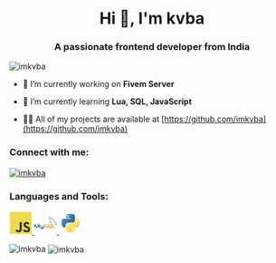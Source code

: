 <h1 align="center">Hi 👋, I'm kvba</h1>
<h3 align="center">A passionate frontend developer from India</h3>

<p align="left"> <img src="https://komarev.com/ghpvc/?username=imkvba&label=Profile%20views&color=0e75b6&style=flat" alt="imkvba" /> </p>

- 🔭 I’m currently working on **Fivem Server**

- 🌱 I’m currently learning **Lua, SQL, JavaScript**

- 👨‍💻 All of my projects are available at [https://github.com/imkvba](https://github.com/imkvba)

<h3 align="left">Connect with me:</h3>
<p align="left">
<a href="https://discord.gg/imkvba" target="blank"><img align="center" src="https://raw.githubusercontent.com/rahuldkjain/github-profile-readme-generator/master/src/images/icons/Social/discord.svg" alt="imkvba" height="30" width="40" /></a>
</p>

<h3 align="left">Languages and Tools:</h3>
<p align="left"> <a href="https://developer.mozilla.org/en-US/docs/Web/JavaScript" target="_blank" rel="noreferrer"> <img src="https://raw.githubusercontent.com/devicons/devicon/master/icons/javascript/javascript-original.svg" alt="javascript" width="40" height="40"/> </a> <a href="https://www.mysql.com/" target="_blank" rel="noreferrer"> <img src="https://raw.githubusercontent.com/devicons/devicon/master/icons/mysql/mysql-original-wordmark.svg" alt="mysql" width="40" height="40"/> </a> <a href="https://www.python.org" target="_blank" rel="noreferrer"> <img src="https://raw.githubusercontent.com/devicons/devicon/master/icons/python/python-original.svg" alt="python" width="40" height="40"/> </a> </p>

<p><img align="left" src="https://github-readme-stats.vercel.app/api/top-langs?username=imkvba&show_icons=true&locale=en&layout=compact" alt="imkvba" /></p>

<p>&nbsp;<img align="center" src="https://github-readme-stats.vercel.app/api?username=imkvba&show_icons=true&locale=en" alt="imkvba" /></p>

